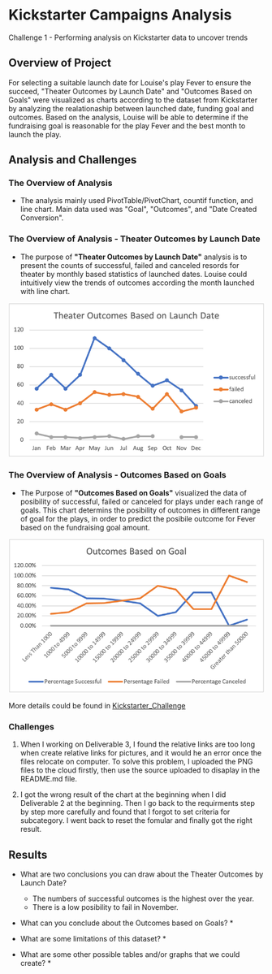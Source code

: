 # Kickstarter Campaigns Analysis
Challenge 1 - Performing analysis on Kickstarter data to uncover trends

## Overview of Project

For selecting a suitable launch date for Louise's play Fever to ensure the succeed, "Theater Outcomes by Launch Date" and "Outcomes Based on Goals" were visualized as charts according to the dataset from Kickstarter by analyzing the realationaship between launched date, funding goal and outcomes. Based on the analysis, Louise will be able to determine if the fundraising goal is reasonable for the play Fever and the best month to launch the play.

## Analysis and Challenges

### The Overview of Analysis

* The analysis mainly used PivotTable/PivotChart, countif function, and line chart.  Main data used was "Goal", "Outcomes", and "Date Created Conversion".

### The Overview of Analysis - Theater Outcomes by Launch Date

* The purpose of **"Theater Outcomes by Launch Date"** analysis is to present the counts of successful, failed and canceled resords for theater by monthly based statistics of launched dates. Louise could intuitively view the trends of outcomes according the month launched with line chart.

![Theater_Outcomes_vs_Launch](/Theater_Outcomes_vs_Launch.png)

### The Overview of Analysis - Outcomes Based on Goals

* The Purpose of **"Outcomes Based on Goals"** visualized the data of posibility of successful, failed or canceled for plays under each range of goals.  This chart determins the posibility of outcomes in different range of goal for the plays, in order to predict the posibile outcome for Fever based on the fundraising goal amount.

![Outcomes_vs_Goals](/Outcomes_vs_Goals.png)

More details could be found in [Kickstarter_Challenge](/Kickstarter_Challenge.xlsx.zip)

### Challenges

1. When I working on Deliverable 3, I found the relative links are too long when create relative links for pictures, and it would he an error once the files relocate on computer.  To solve this problem, I uploaded the PNG files to the cloud firstly, then use the source uploaded to disaplay in the README.md file.

2. I got the wrong result of the chart at the beginning when I did Deliverable 2 at the beginning.  Then I go back to the requirments step by step more carefully and found that I forgot to set criteria for subcategory. I went back to reset the fomular and finally got the right result.

## Results
- What are two conclusions you can draw about the Theater Outcomes by Launch Date?
  * The numbers of successful outcomes is the highest over the year.
  * There is a low posibility to fail in November.

- What can you conclude about the Outcomes based on Goals?
  * 
  
- What are some limitations of this dataset?
  *
  
- What are some other possible tables and/or graphs that we could create?
  * 
